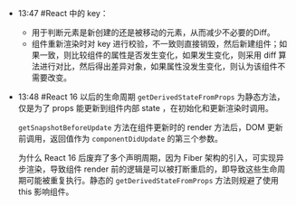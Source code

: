 
- 13:47 
	#React 中的 key：
	- 用于判断元素是新创建的还是被移动的元素，从而减少不必要的Diff。
	- 组件重新渲染时对 key 进行校验，不一致则直接销毁，然后新建组件；如果一致，则比较组件的属性是否发生变化，如果发生变化，则采用 diff 算法进行对比，然后得出差异对象，如果属性没发生变化，则认为该组件不需要改变。 
- 13:48 
	#React 16 以后的生命周期 `getDerivedStateFromProps` 为静态方法，仅是为了 props 能更新到组件内部 state ，在初始化和更新渲染时调用。
	
	`getSnapshotBeforeUpdate` 方法在组件更新时的 render 方法后，DOM 更新前调用，返回值作为 `componentDidUpdate` 的第三个参数。
	
	为什么 React 16 后废弃了多个声明周期，因为 Fiber 架构的引入，可实现异步渲染，导致组件 render 前的逻辑是可以被打断重启的，即导致这些生命周期可能被重复执行。静态的 `getDerivedStateFromProps` 方法则规避了使用 this 影响组件。  
